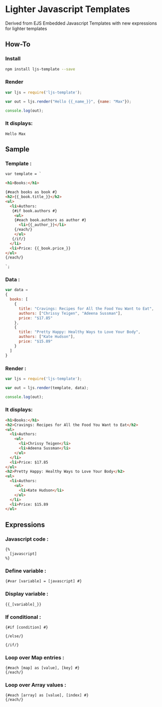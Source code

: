Lighter Javascript Templates
============================

Derived from EJS Embedded Javascript Templates with new expressions for lighter templates

## How-To

### Install
```bash
npm install ljs-template --save
```

### Render
```javascript
var ljs = require('ljs-template');

var out = ljs.render("Hello {{_name_}}", {name: "Max"});

console.log(out);
```

### It displays:
```
Hello Max
```

## Sample

### Template :
```html
var template = `

<h1>Books:</h1>

{#each books as book #}
<h2>{{_book.title_}}</h2>
<ul>
  <li>Authors:
   {#if book.authors #}
    <ul>
    {#each book.authors as author #}
      <li>{{_author_}}</li>
    {/each/}
    </ul>
   {/if/}
  </li>
  <li>Price: {{_book.price_}}
</ul>
{/each/}

`;
```

### Data :
```javascript
var data =
{
  books: [
    {
      title: "Cravings: Recipes for All the Food You Want to Eat",
      authors: ["Chrissy Teigen", "Adeena Sussman"],
      price: "$17.85"
    },
    {
      title: "Pretty Happy: Healthy Ways to Love Your Body",
      authors: ["Kate Hudson"],
      price: "$15.89"
    }
  ]
}
```

### Render :
```javascript
var ljs = require('ljs-template');

var out = ljs.render(template, data);

console.log(out);
```

### It displays:
```html
<h1>Books:</h1>
<h2>Cravings: Recipes for All the Food You Want to Eat</h2>
<ul>
  <li>Authors:
    <ul>
      <li>Chrissy Teigen</li>
      <li>Adeena Sussman</li>
    </ul>
  </li>
  <li>Price: $17.85
</ul>
<h2>Pretty Happy: Healthy Ways to Love Your Body</h2>
<ul>
  <li>Authors:
    <ul>
      <li>Kate Hudson</li>
    </ul>
  </li>
  <li>Price: $15.89
</ul>
```

## Expressions

### Javascript code :
```
{%
  [javascript]
%}
```

### Define variable :
```
{#var [variable] = [javascript] #}
```

### Display variable :
```
{{_[variable]_}}
```

### If conditional :
```
{#if [condition] #}

{/else/}

{/if/}
```

### Loop over Map entries :
```
{#each [map] as [value], [key] #}
{/each/}
```

### Loop over Array values :
```
{#each [array] as [value], [index] #}
{/each/}
```
